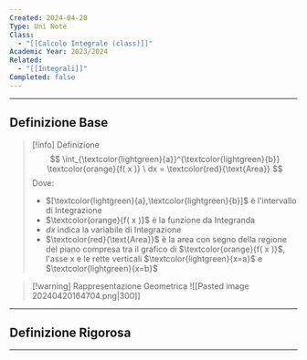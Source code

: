 ```yaml
---
Created: 2024-04-20
Type: Uni Note
Class:
  - "[[Calcolo Integrale (class)]]"
Academic Year: 2023/2024
Related:
  - "[[Integrali]]"
Completed: false
---
```

---
## Definizione Base

>[!info] Definizione
>$$
>\int_{\textcolor{lightgreen}{a}}^{\textcolor{lightgreen}{b}} \textcolor{orange}{f( x )} \ dx = \textcolor{red}{\text{Area}}
>$$
>Dove:
>- $[\textcolor{lightgreen}{a},\textcolor{lightgreen}{b}]$ è l'intervallo di Integrazione
>- $\textcolor{orange}{f( x )}$ è la funzione da Integranda
>- $dx$ indica la variabile di Integrazione
>- $\textcolor{red}{\text{Area}}$ è la area con segno della regione del piano compresa tra il grafico di $\textcolor{orange}{f( x )}$, l'asse x e le rette verticali $\textcolor{lightgreen}{x=a}$ e $\textcolor{lightgreen}{x=b}$

>[!warning] Rappresentazione Geometrica
>![[Pasted image 20240420164704.png|300]]

---
## Definizione Rigorosa



---